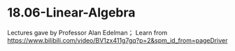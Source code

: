 # 18.06-Linear-Algebra
Lectures gave by Professor Alan Edelman；
Learn from https://www.bilibili.com/video/BV1zx411g7gq?p=2&spm_id_from=pageDriver
